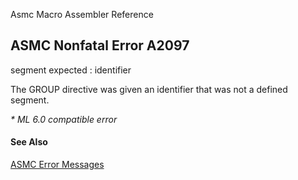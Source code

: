 Asmc Macro Assembler Reference

## ASMC Nonfatal Error A2097

segment expected : identifier

The GROUP directive was given an identifier that was not a defined segment.

_* ML 6.0 compatible error_

#### See Also

[ASMC Error Messages](readme.md)